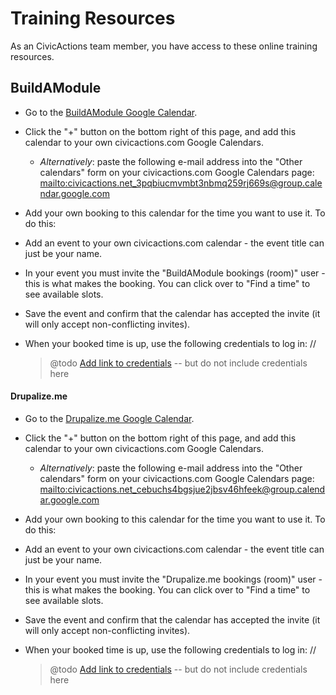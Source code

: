 # Training Resources

As an CivicActions team member, you have access to these online training resources.

## BuildAModule

- Go to the [BuildAModule Google Calendar](https://calendar.google.com/calendar/b/1/embed?src=civicactions.net_3pqbiucmvmbt3nbmq259rj669s@group.calendar.google.com&ctz=America/Los_Angeles).
- Click the "+" button on the bottom right of this page, and add this calendar to your own civicactions.com Google Calendars.
  - _Alternatively_: paste the following e-mail address into the "Other calendars" form on your civicactions.com Google Calendars page: <mailto:civicactions.net_3pqbiucmvmbt3nbmq259rj669s@group.calendar.google.com>
- Add your own booking to this calendar for the time you want to use it. To do this:
- Add an event to your own civicactions.com calendar - the event title can just be your name.
- In your event you must invite the "BuildAModule bookings (room)" user - this is what makes the booking. You can click over to "Find a time" to see available slots.
- Save the event and confirm that the calendar has accepted the invite (it will only accept non-conflicting invites).
- When your booked time is up, use the following credentials to log in: //

  > @todo [Add link to credentials](https://trello.com/c/dxKtjdYD/111-add-link-to-doc-with-drupalizeme-and-buildamodule-credentials) -- but do not include credentials here

#### Drupalize.me

- Go to the [Drupalize.me Google Calendar](https://calendar.google.com/calendar/b/1/embed?src=civicactions.net_cebuchs4bgsjue2jbsv46hfeek@group.calendar.google.com&ctz=America/Los_Angeles).
- Click the "+" button on the bottom right of this page, and add this calendar to your own civicactions.com Google Calendars.
  - _Alternatively_: paste the following e-mail address into the "Other calendars" form on your civicactions.com Google Calendars page: <mailto:civicactions.net_cebuchs4bgsjue2jbsv46hfeek@group.calendar.google.com>
- Add your own booking to this calendar for the time you want to use it. To do this:
- Add an event to your own civicactions.com calendar - the event title can just be your name.
- In your event you must invite the "Drupalize.me bookings (room)" user - this is what makes the booking. You can click over to "Find a time" to see available slots.
- Save the event and confirm that the calendar has accepted the invite (it will only accept non-conflicting invites).
- When your booked time is up, use the following credentials to log in: //

  > @todo [Add link to credentials](https://trello.com/c/dxKtjdYD/111-add-link-to-doc-with-drupalizeme-and-buildamodule-credentials) -- but do not include credentials here
